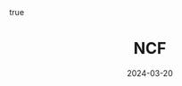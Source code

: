 ---
order: 9
title: NCF
date: 2024-03-20
categories: [Research Interest, Recommender System]
tags: [Paper Review, Data Mining, Recommender System, Collaborative Filtering, Latent Factor Model, Deep Learning]
math: true
description: >-
    <ul type="square">
    <li><strong>Title</strong>: <a href="https://doi.org/10.1145/3038912.3052569"><code>Neural Collaborative Filtering</code></a></li>
    <li><strong>Published</strong>: <em>2017</em></li>
    <li><strong>Data Set</strong>: <code><a href="https://grouplens.org/datasets/movielens/">MovieLens</a></code></li>
    </ul>
image:
    path: /_post_refer_img/RecommenderSystem/Thumbnail.jpg
---